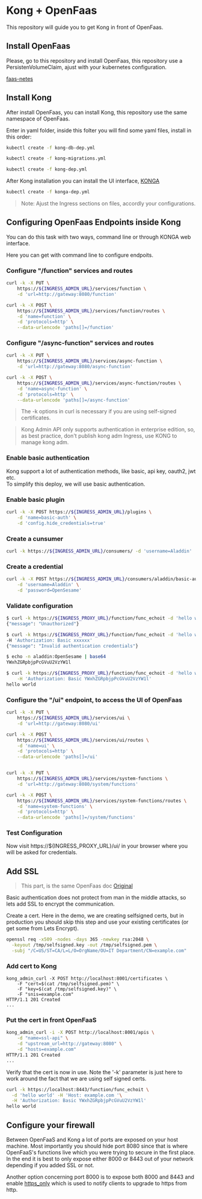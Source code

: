 # Kong + OpenFaas
This repository will guide you to get Kong in front of OpenFaas.

## Install OpenFaas
Please, go to this repository and install OpenFaas, this repository use a PersistenVolumeClaim, ajust with your kubernetes configuration.

[faas-netes](https://github.com/klinux/faas-netes.git)

## Install Kong
After install OpenFaas, you can install Kong, this repository use the same namespace of OpenFaas.

Enter in yaml folder, inside this folter you will find some yaml files, install in this order:

```sh
kubectl create -f kong-db-dep.yml
```

```sh
kubectl create -f kong-migrations.yml
```

```sh
kubectl create -f kong-dep.yml
```

After Kong installation you can install the UI interface, [KONGA](https://github.com/pantsel/konga)

```sh
kubectl create -f konga-dep.yml
```

> Note: Ajust the Ingress sections on files, accordly your configurations.

## Configuring OpenFaas Endpoints inside Kong
You can do this task with two ways, command line or through KONGA web interface.

Here you can get with command line to configure endpoits.

### Configure "/function" services and routes

```sh
curl -k -X PUT \
    https://${INGRESS_ADMIN_URL}/services/function \
    -d 'url=http://gateway:8080/function'

curl -k -X POST \
    https://${INGRESS_ADMIN_URL}/services/function/routes \
    -d 'name=function' \
    -d 'protocols=http' \
    --data-urlencode 'paths[]=/function'
```

### Configure "/async-function" services and routes

```sh
curl -k -X PUT \
    https://${INGRESS_ADMIN_URL}/services/async-function \
    -d 'url=http://gateway:8080/async-function'

curl -k -X POST \
    https://${INGRESS_ADMIN_URL}/services/async-function/routes \
    -d 'name=async-function' \
    -d 'protocols=http' \
    --data-urlencode 'paths[]=/async-function'
```

> The -k options in curl is necessary if you are using self-signed certificates.

> Kong Admin API only supports authentication in enterprise edition, so, as best practice, don't publish kong adm Ingress, use KONG to manage kong adm.

### Enable basic authentication
Kong support a lot of authentication methods, like basic, api key, oauth2, jwt etc.  
To simplify this deploy, we will use basic authentication.

### Enable basic plugin

```sh
curl -k -X POST https://${INGRESS_ADMIN_URL}/plugins \
    -d 'name=basic-auth' \
    -d 'config.hide_credentials=true'
```

### Create a cunsumer

```sh
curl -k https://${INGRESS_ADMIN_URL}/consumers/ -d 'username=Aladdin'
```

### Create a credential

```sh
curl -k -X POST https://${INGRESS_ADMIN_URL}/consumers/aladdin/basic-auth \
    -d 'username=Aladdin' \
    -d 'password=OpenSesame'
```

### Validate configuration

```sh
$ curl -k https://${INGRESS_PROXY_URL}/function/func_echoit -d 'hello world'
{"message": "Unauthorized"}

$ curl -k https://${INGRESS_PROXY_URL}/function/func_echoit -d 'hello world' \
-H 'Authorization: Basic xxxxxx'
{"message": "Invalid authentication credentials"}

$ echo -n aladdin:OpenSesame | base64
YWxhZGRpbjpPcGVuU2VzYW1l

$ curl -k https://${INGRESS_PROXY_URL}/function/func_echoit -d 'hello world' \
    -H 'Authorization: Basic YWxhZGRpbjpPcGVuU2VzYW1l'
hello world
```

### Configure the "/ui" endpoint, to access the UI of OpenFaas

```sh
curl -k -X PUT \
    https://${INGRESS_ADMIN_URL}/services/ui \
    -d 'url=http://gateway:8080/ui'

curl -k -X POST \
    https://${INGRESS_ADMIN_URL}/services/ui/routes \
    -d 'name=ui' \
    -d 'protocols=http' \
    --data-urlencode 'paths[]=/ui'
```

```sh

curl -k -X PUT \
    https://${INGRESS_ADMIN_URL}/services/system-functions \
    -d 'url=http://gateway:8080/system/functions'

curl -k -X POST \
    https://${INGRESS_ADMIN_URL}/services/system-functions/routes \
    -d 'name=system-functions' \
    -d 'protocols=http' \
    --data-urlencode 'paths[]=/system/functions'
```
### Test Configuration
Now visit https://${INGRESS_PROXY_URL}/ui/ in your browser where you will be asked for credentials.

## Add SSL
> This part, is the same OpenFaas doc [Original](https://github.com/openfaas/faas/blob/master/guide/kong_integration.md) 

Basic authentication does not protect from man in the middle attacks, so lets add SSL to encrypt the communication.

Create a cert. Here in the demo, we are creating selfsigned certs, but in production you should skip this step and use your existing certificates (or get some from Lets Encrypt).

```sh
openssl req -x509 -nodes -days 365 -newkey rsa:2048 \
  -keyout /tmp/selfsigned.key -out /tmp/selfsigned.pem \
  -subj "/C=US/ST=CA/L=L/O=OrgName/OU=IT Department/CN=example.com"
```

### Add cert to Kong

```
kong_admin_curl -X POST http://localhost:8001/certificates \
    -F "cert=$(cat /tmp/selfsigned.pem)" \
    -F "key=$(cat /tmp/selfsigned.key)" \
    -F "snis=example.com"
HTTP/1.1 201 Created
...
```

### Put the cert in front OpenFaaS

```sh
kong_admin_curl -i -X POST http://localhost:8001/apis \
    -d "name=ssl-api" \
    -d "upstream_url=http://gateway:8080" \
    -d "hosts=example.com"
HTTP/1.1 201 Created
...
```

Verify that the cert is now in use. Note the '-k' parameter is just here to work around the fact that we are using self signed certs.

```sh
curl -k https://localhost:8443/function/func_echoit \
  -d 'hello world' -H 'Host: example.com '\
  -H 'Authorization: Basic YWxhZGRpbjpPcGVuU2VzYW1l'
hello world
```

## Configure your firewall

Between OpenFaaS and Kong a lot of ports are exposed on your host machine. Most importantly you should hide port 8080 since that is where OpenFaaS's functions live which you were trying to secure in the first place. In the end it is best to only expose either 8000 or 8443 out of your network depending if you added SSL or not.

Another option concerning port 8000 is to expose both 8000 and 8443 and enable [https_only](https://getkong.org/docs/latest/proxy/#the-https_only-property) which is used to notify clients to upgrade to https from http.
